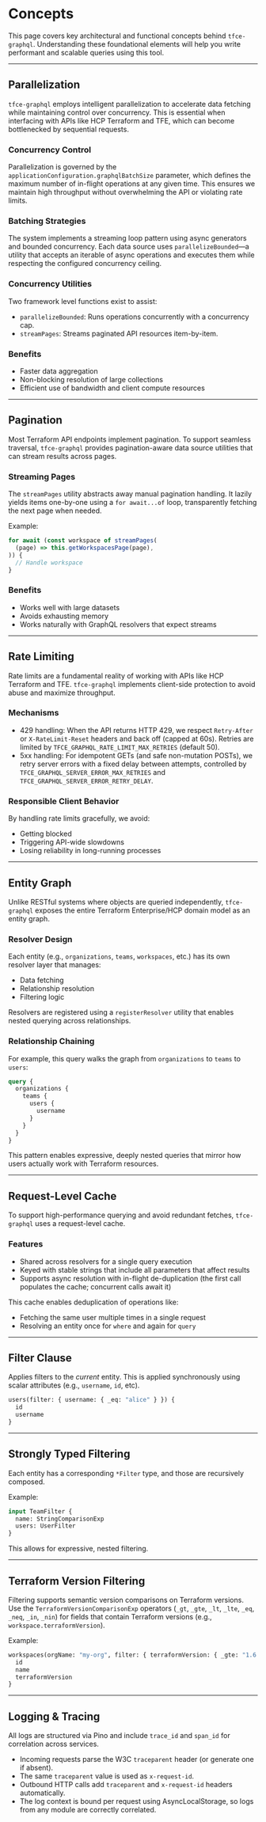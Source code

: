 # Concepts

This page covers key architectural and functional concepts behind `tfce-graphql`. Understanding these foundational elements will help you write performant and scalable queries using this tool.

---

## Parallelization

`tfce-graphql` employs intelligent parallelization to accelerate data fetching while maintaining control over concurrency. This is essential when interfacing with APIs like HCP Terraform and TFE, which can become bottlenecked by sequential requests.

### Concurrency Control

Parallelization is governed by the `applicationConfiguration.graphqlBatchSize` parameter, which defines the maximum number of in-flight operations at any given time. This ensures we maintain high throughput without overwhelming the API or violating rate limits.

### Batching Strategies

The system implements a streaming loop pattern using async generators and bounded concurrency. Each data source uses `parallelizeBounded`—a utility that accepts an iterable of async operations and executes them while respecting the configured concurrency ceiling.

### Concurrency Utilities

Two framework level functions exist to assist:

- `parallelizeBounded`: Runs operations concurrently with a concurrency cap.
- `streamPages`: Streams paginated API resources item-by-item.

### Benefits

- Faster data aggregation
- Non-blocking resolution of large collections
- Efficient use of bandwidth and client compute resources

---

## Pagination

Most Terraform API endpoints implement pagination. To support seamless traversal, `tfce-graphql` provides pagination-aware data source utilities that can stream results across pages.

### Streaming Pages

The `streamPages` utility abstracts away manual pagination handling. It lazily yields items one-by-one using a `for await...of` loop, transparently fetching the next page when needed.

Example:

```ts
for await (const workspace of streamPages(
  (page) => this.getWorkspacesPage(page),
)) {
  // Handle workspace
}
```

### Benefits

- Works well with large datasets
- Avoids exhausting memory
- Works naturally with GraphQL resolvers that expect streams

---

## Rate Limiting

Rate limits are a fundamental reality of working with APIs like HCP Terraform and TFE. `tfce-graphql` implements client-side protection to avoid abuse and maximize throughput.

### Mechanisms

- 429 handling: When the API returns HTTP 429, we respect `Retry-After` or `X-RateLimit-Reset` headers and back off (capped at 60s). Retries are limited by `TFCE_GRAPHQL_RATE_LIMIT_MAX_RETRIES` (default 50).
- 5xx handling: For idempotent GETs (and safe non-mutation POSTs), we retry server errors with a fixed delay between attempts, controlled by `TFCE_GRAPHQL_SERVER_ERROR_MAX_RETRIES` and `TFCE_GRAPHQL_SERVER_ERROR_RETRY_DELAY`.

### Responsible Client Behavior

By handling rate limits gracefully, we avoid:

- Getting blocked
- Triggering API-wide slowdowns
- Losing reliability in long-running processes

---

## Entity Graph

Unlike RESTful systems where objects are queried independently, `tfce-graphql` exposes the entire Terraform Enterprise/HCP domain model as an entity graph.

### Resolver Design

Each entity (e.g., `organizations`, `teams`, `workspaces`, etc.) has its own resolver layer that manages:

- Data fetching
- Relationship resolution
- Filtering logic

Resolvers are registered using a `registerResolver` utility that enables nested querying across relationships.

### Relationship Chaining

For example, this query walks the graph from `organizations` to `teams` to `users`:

```graphql
query {
  organizations {
    teams {
      users {
        username
      }
    }
  }
}
```

This pattern enables expressive, deeply nested queries that mirror how users actually work with Terraform resources.

---

## Request-Level Cache

To support high-performance querying and avoid redundant fetches, `tfce-graphql` uses a request-level cache.

### Features

- Shared across resolvers for a single query execution
- Keyed with stable strings that include all parameters that affect results
- Supports async resolution with in-flight de-duplication (the first call populates the cache; concurrent calls await it)

This cache enables deduplication of operations like:

- Fetching the same user multiple times in a single request
- Resolving an entity once for `where` and again for `query`

---

## Filter Clause

Applies filters to the *current* entity. This is applied synchronously using scalar attributes (e.g., `username`, `id`, etc).

```graphql
users(filter: { username: { _eq: "alice" } }) {
  id
  username
}
```
---

## Strongly Typed Filtering

Each entity has a corresponding `*Filter` type, and those are recursively composed.

Example:

```graphql
input TeamFilter {
  name: StringComparisonExp
  users: UserFilter
}
```

This allows for expressive, nested filtering.

---

## Terraform Version Filtering

Filtering supports semantic version comparisons on Terraform versions. Use the `TerraformVersionComparisonExp` operators (`_gt`, `_gte`, `_lt`, `_lte`, `_eq`, `_neq`, `_in`, `_nin`) for fields that contain Terraform versions (e.g., `workspace.terraformVersion`).

Example:

```graphql
workspaces(orgName: "my-org", filter: { terraformVersion: { _gte: "1.6.0" }}) {
  id
  name
  terraformVersion
}
```

---

## Logging & Tracing

All logs are structured via Pino and include `trace_id` and `span_id` for correlation across services.

- Incoming requests parse the W3C `traceparent` header (or generate one if absent).
- The same `traceparent` value is used as `x-request-id`.
- Outbound HTTP calls add `traceparent` and `x-request-id` headers automatically.
- The log context is bound per request using AsyncLocalStorage, so logs from any module are correctly correlated.
